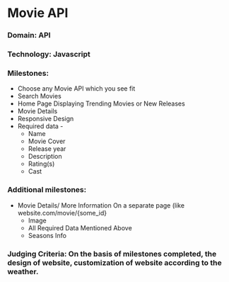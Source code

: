 # Movie API
### Domain: API
### Technology: Javascript
### Milestones:
* Choose any Movie API which you see fit
* Search Movies
* Home Page Displaying Trending Movies or New Releases
* Movie Details
* Responsive Design
* Required data - 
    - Name
    - Movie Cover
    - Release year
    - Description
    - Rating(s)
    - Cast

### Additional milestones:
* Movie Details/ More Information On a separate page (like website.com/movie/{some_id}
    - Image
    - All Required Data Mentioned Above
    - Seasons Info

### Judging Criteria: On the basis of milestones completed, the design of website, customization of website according to the weather.
